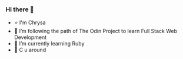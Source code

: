 ### Hi there 👋

- :star: I'm Chrysa
- 🔭 I’m following the path of The Odin Project to learn Full Stack Web Development
- 🌱 I’m currently learning Ruby
- :eyes: C u around




